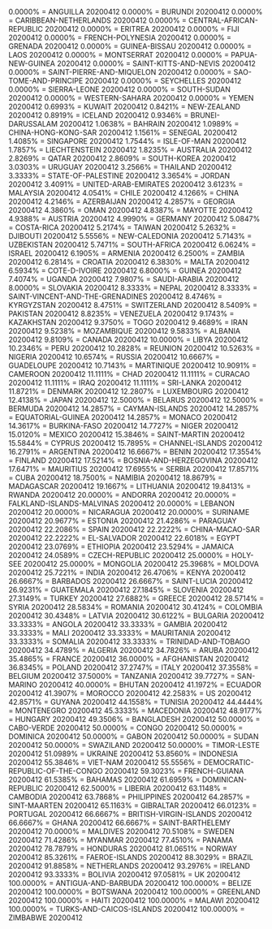 0.0000% = ANGUILLA 20200412 
0.0000% = BURUNDI 20200412 
0.0000% = CARIBBEAN-NETHERLANDS 20200412 
0.0000% = CENTRAL-AFRICAN-REPUBLIC 20200412 
0.0000% = ERITREA 20200412 
0.0000% = FIJI 20200412 
0.0000% = FRENCH-POLYNESIA 20200412 
0.0000% = GRENADA 20200412 
0.0000% = GUINEA-BISSAU 20200412 
0.0000% = LAOS 20200412 
0.0000% = MONTSERRAT 20200412 
0.0000% = PAPUA-NEW-GUINEA 20200412 
0.0000% = SAINT-KITTS-AND-NEVIS 20200412 
0.0000% = SAINT-PIERRE-AND-MIQUELON 20200412 
0.0000% = SAO-TOME-AND-PRINCIPE 20200412 
0.0000% = SEYCHELLES 20200412 
0.0000% = SIERRA-LEONE 20200412 
0.0000% = SOUTH-SUDAN 20200412 
0.0000% = WESTERN-SAHARA 20200412 
0.0000% = YEMEN 20200412 
0.6993% = KUWAIT 20200412 
0.8421% = NEW-ZEALAND 20200412 
0.8919% = ICELAND 20200412 
0.9346% = BRUNEI-DARUSSALAM 20200412 
1.0638% = BAHRAIN 20200412 
1.0989% = CHINA-HONG-KONG-SAR 20200412 
1.1561% = SENEGAL 20200412 
1.4085% = SINGAPORE 20200412 
1.7544% = ISLE-OF-MAN 20200412 
1.7857% = LIECHTENSTEIN 20200412 
1.8235% = AUSTRALIA 20200412 
2.8269% = QATAR 20200412 
2.8609% = SOUTH-KOREA 20200412 
3.0303% = URUGUAY 20200412 
3.2566% = THAILAND 20200412 
3.3333% = STATE-OF-PALESTINE 20200412 
3.3654% = JORDAN 20200412 
3.4091% = UNITED-ARAB-EMIRATES 20200412 
3.6123% = MALAYSIA 20200412 
4.0541% = CHILE 20200412 
4.1266% = CHINA 20200412 
4.2146% = AZERBAIJAN 20200412 
4.2857% = GEORGIA 20200412 
4.3860% = OMAN 20200412 
4.8387% = MAYOTTE 20200412 
4.9388% = AUSTRIA 20200412 
4.9990% = GERMANY 20200412 
5.0847% = COSTA-RICA 20200412 
5.2174% = TAIWAN 20200412 
5.2632% = DJIBOUTI 20200412 
5.5556% = NEW-CALEDONIA 20200412 
5.7143% = UZBEKISTAN 20200412 
5.7471% = SOUTH-AFRICA 20200412 
6.0624% = ISRAEL 20200412 
6.1905% = ARMENIA 20200412 
6.2500% = ZAMBIA 20200412 
6.2814% = CROATIA 20200412 
6.3830% = MALTA 20200412 
6.5934% = COTE-D-IVOIRE 20200412 
6.8000% = GUINEA 20200412 
7.4074% = UGANDA 20200412 
7.9807% = SAUDI-ARABIA 20200412 
8.0000% = SLOVAKIA 20200412 
8.3333% = NEPAL 20200412 
8.3333% = SAINT-VINCENT-AND-THE-GRENADINES 20200412 
8.4746% = KYRGYZSTAN 20200412 
8.4751% = SWITZERLAND 20200412 
8.5409% = PAKISTAN 20200412 
8.8235% = VENEZUELA 20200412 
9.1743% = KAZAKHSTAN 20200412 
9.3750% = TOGO 20200412 
9.4689% = IRAN 20200412 
9.5238% = MOZAMBIQUE 20200412 
9.5833% = ALBANIA 20200412 
9.8109% = CANADA 20200412 
10.0000% = LIBYA 20200412 
10.2346% = PERU 20200412 
10.2828% = REUNION 20200412 
10.5263% = NIGERIA 20200412 
10.6574% = RUSSIA 20200412 
10.6667% = GUADELOUPE 20200412 
10.7143% = MARTINIQUE 20200412 
10.9091% = CAMEROON 20200412 
11.1111% = CHAD 20200412 
11.1111% = CURACAO 20200412 
11.1111% = IRAQ 20200412 
11.1111% = SRI-LANKA 20200412 
11.8721% = DENMARK 20200412 
12.2807% = LUXEMBOURG 20200412 
12.4138% = JAPAN 20200412 
12.5000% = BELARUS 20200412 
12.5000% = BERMUDA 20200412 
14.2857% = CAYMAN-ISLANDS 20200412 
14.2857% = EQUATORIAL-GUINEA 20200412 
14.2857% = MONACO 20200412 
14.3617% = BURKINA-FASO 20200412 
14.7727% = NIGER 20200412 
15.0120% = MEXICO 20200412 
15.3846% = SAINT-MARTIN 20200412 
15.5844% = CYPRUS 20200412 
15.7895% = CHANNEL-ISLANDS 20200412 
16.2791% = ARGENTINA 20200412 
16.6667% = BENIN 20200412 
17.3554% = FINLAND 20200412 
17.5214% = BOSNIA-AND-HERZEGOVINA 20200412 
17.6471% = MAURITIUS 20200412 
17.6955% = SERBIA 20200412 
17.8571% = CUBA 20200412 
18.7500% = NAMIBIA 20200412 
18.8679% = MADAGASCAR 20200412 
19.1667% = LITHUANIA 20200412 
19.8413% = RWANDA 20200412 
20.0000% = ANDORRA 20200412 
20.0000% = FALKLAND-ISLANDS-MALVINAS 20200412 
20.0000% = LEBANON 20200412 
20.0000% = NICARAGUA 20200412 
20.0000% = SURINAME 20200412 
20.9677% = ESTONIA 20200412 
21.4286% = PARAGUAY 20200412 
22.2086% = SPAIN 20200412 
22.2222% = CHINA-MACAO-SAR 20200412 
22.2222% = EL-SALVADOR 20200412 
22.6018% = EGYPT 20200412 
23.0769% = ETHIOPIA 20200412 
23.5294% = JAMAICA 20200412 
24.0589% = CZECH-REPUBLIC 20200412 
25.0000% = HOLY-SEE 20200412 
25.0000% = MONGOLIA 20200412 
25.3968% = MOLDOVA 20200412 
25.7221% = INDIA 20200412 
26.4706% = KENYA 20200412 
26.6667% = BARBADOS 20200412 
26.6667% = SAINT-LUCIA 20200412 
26.9231% = GUATEMALA 20200412 
27.1845% = SLOVENIA 20200412 
27.3149% = TURKEY 20200412 
27.6882% = GREECE 20200412 
28.5714% = SYRIA 20200412 
28.5834% = ROMANIA 20200412 
30.4124% = COLOMBIA 20200412 
30.4348% = LATVIA 20200412 
30.6122% = BULGARIA 20200412 
33.3333% = ANGOLA 20200412 
33.3333% = GAMBIA 20200412 
33.3333% = MALI 20200412 
33.3333% = MAURITANIA 20200412 
33.3333% = SOMALIA 20200412 
33.3333% = TRINIDAD-AND-TOBAGO 20200412 
34.4789% = ALGERIA 20200412 
34.7826% = ARUBA 20200412 
35.4865% = FRANCE 20200412 
36.0000% = AFGHANISTAN 20200412 
36.8345% = POLAND 20200412 
37.2747% = ITALY 20200412 
37.3558% = BELGIUM 20200412 
37.5000% = TANZANIA 20200412 
39.7727% = SAN-MARINO 20200412 
40.0000% = BHUTAN 20200412 
41.1972% = ECUADOR 20200412 
41.3907% = MOROCCO 20200412 
42.2583% = US 20200412 
42.8571% = GUYANA 20200412 
44.1558% = TUNISIA 20200412 
44.4444% = MONTENEGRO 20200412 
45.3333% = MACEDONIA 20200412 
48.9177% = HUNGARY 20200412 
49.3506% = BANGLADESH 20200412 
50.0000% = CABO-VERDE 20200412 
50.0000% = CONGO 20200412 
50.0000% = DOMINICA 20200412 
50.0000% = GABON 20200412 
50.0000% = SUDAN 20200412 
50.0000% = SWAZILAND 20200412 
50.0000% = TIMOR-LESTE 20200412 
51.0989% = UKRAINE 20200412 
53.8560% = INDONESIA 20200412 
55.3846% = VIET-NAM 20200412 
55.5556% = DEMOCRATIC-REPUBLIC-OF-THE-CONGO 20200412 
59.3023% = FRENCH-GUIANA 20200412 
61.5385% = BAHAMAS 20200412 
61.6959% = DOMINICAN-REPUBLIC 20200412 
62.5000% = LIBERIA 20200412 
63.1148% = CAMBODIA 20200412 
63.7868% = PHILIPPINES 20200412 
64.2857% = SINT-MAARTEN 20200412 
65.1163% = GIBRALTAR 20200412 
66.0123% = PORTUGAL 20200412 
66.6667% = BRITISH-VIRGIN-ISLANDS 20200412 
66.6667% = GHANA 20200412 
66.6667% = SAINT-BARTHELEMY 20200412 
70.0000% = MALDIVES 20200412 
70.5108% = SWEDEN 20200412 
71.4286% = MYANMAR 20200412 
77.4510% = PANAMA 20200412 
78.7879% = HONDURAS 20200412 
81.0651% = NORWAY 20200412 
85.3261% = FAEROE-ISLANDS 20200412 
88.3029% = BRAZIL 20200412 
91.8858% = NETHERLANDS 20200412 
93.2976% = IRELAND 20200412 
93.3333% = BOLIVIA 20200412 
97.0581% = UK 20200412 
100.0000% = ANTIGUA-AND-BARBUDA 20200412 
100.0000% = BELIZE 20200412 
100.0000% = BOTSWANA 20200412 
100.0000% = GREENLAND 20200412 
100.0000% = HAITI 20200412 
100.0000% = MALAWI 20200412 
100.0000% = TURKS-AND-CAICOS-ISLANDS 20200412 
100.0000% = ZIMBABWE 20200412 
